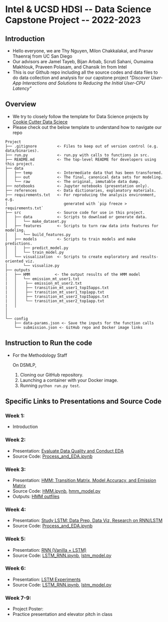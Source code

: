 # Intel & UCSD HDSI -- Data Science Capstone Project -- 2022-2023

## Introduction
- Hello everyone, we are Thy Nguyen, Milon Chakkalakal, and Pranav Thaenraj from UC San Diego
- Our advisors are Jamel Tayeb, Bijan Arbab, Scruti Sahani, Oumaima Makhlouk, Praveen Polasam, and Chansik Im from Intel
- This is our Github repo including all the source codes and data files to do data collection and analysis for our capstone project _"Discover User-App Interactions and Solutions to Reducing the Initial User-CPU Latency"_

## Overview
- We try to closely follow the template for Data Science projects by <a href="https://drivendata.github.io/cookiecutter-data-science/">Cookie Cutter Data Sciece </a>
- Please check out the below template to understand how to navigate our repo
```
Project
├── .gitignore         <- Files to keep out of version control (e.g. data/binaries).
├── run.py             <- run.py with calls to functions in src.
├── README.md          <- The top-level README for developers using this project.
├── data
│   ├── temp           <- Intermediate data that has been transformed.
│   ├── out            <- The final, canonical data sets for modeling.
│   └── raw            <- The original, immutable data dump.
├── notebooks          <- Jupyter notebooks (presentation only).
├── references         <- Data dictionaries, explanatory materials.
├── requirements.txt   <- For reproducing the analysis environment, e.g.
│                         generated with `pip freeze > requirements.txt`
├── src                <- Source code for use in this project.
│   ├── data           <- Scripts to download or generate data.
│   │   └── make_dataset.py
│   ├── features       <- Scripts to turn raw data into features for modeling.
│   │   └── build_features.py
│   ├── models         <- Scripts to train models and make predictions.
│   │   ├── predict_model.py
│   │   └── train_model.py
│   └── visualization  <- Scripts to create exploratory and results-oriented viz.
│       └── visualize.py
├── outputs 
|   ├── HMM           <- the output results of the HMM model
│   │   └── emission_mt_user1.txt
|   │    ├── emission_mt_user2.txt
|   │    ├── transition_mt_user1_top15apps.txt
|   │    ├── transition_mt_user1_top1app.txt
|   │    ├── transition_mt_user2_top15apps.txt
|   │    └── transition_mt_user2_top1app.txt
|   │
│
│
└── config
    ├── data-params.json <- Save the inputs for the function calls
    └── submission.json <- GitHub repo and Docker image links

```

## Instruction to Run the code
- For the Methodology Staff
    
    On DSMLP,
    1. Cloning our GitHub repository.
    2. Launching a container with your Docker image.
    3. Running ```python run.py test```.

## Specific Links to Presentations and Source Code

### Week 1: 
- Introduction
### Week 2:
- Presentation: <a href="https://github.com/miloncl/System-Usage-Analysis/blob/main/references/weekly_presentation/%5BDSC%20180B%5D%20-%20Quarter%202%20Week%202.pdf">Evaluate Data Quality and Conduct EDA</a>
- Source Code: <a href="https://github.com/miloncl/System-Usage-Analysis/blob/main/notebooks/Process%20and%20EDA.ipynb">Process_and_EDA.ipynb</a>

### Week 3:
- Presentation: <a href="https://github.com/miloncl/System-Usage-Analysis/blob/main/references/weekly_presentation/%5BDSC%20180B%5D%20-%20Quarter%202%20Week%203.pdf">HMM: Transition Matrix, Model Accuracy, and Emission Matrix</a>
- Source Code: <a href="https://github.com/miloncl/System-Usage-Analysis/blob/main/notebooks/HMM.ipynb">HMM.ipynb</a>,  <a href=https://github.com/miloncl/System-Usage-Analysis/blob/main/src/models/hmm_model.py>hmm_model.py</a>
- Outputs: <a href="https://github.com/miloncl/System-Usage-Analysis/tree/main/outputs/HMM">HMM outfiles</a>

### Week 4:
- Presentation: <a href="https://github.com/miloncl/System-Usage-Analysis/blob/main/references/weekly_presentation/%5BDSC%20180B%5D%20-%20Quarter%202%20Week%204.pdf">Study LSTM: Data Prep, Data Viz, Research on RNN/LSTM</a>
- Source Code: <a href="https://github.com/miloncl/System-Usage-Analysis/blob/main/notebooks/Process%20and%20EDA.ipynb"> Process_and_EDA.ipynb</a>

### Week 5:
- Presentation: <a href="https://github.com/miloncl/System-Usage-Analysis/blob/main/references/weekly_presentation/%5BDSC%20180B%5D%20-%20Quarter%202%20Week%205.pdf">RNN (Vanilla + LSTM)</a>
- Source Code: <a href="https://github.com/miloncl/System-Usage-Analysis/blob/main/notebooks/LSTM_RNN.ipynb">LSTM_RNN.ipynb</a>,  <a href=https://github.com/miloncl/System-Usage-Analysis/blob/main/src/models/lstm_model.py>lstm_model.py</a>

### Week 6:
- Presentation: <a href="https://github.com/miloncl/System-Usage-Analysis/blob/main/references/weekly_presentation/%5BDSC%20180B%5D%20%20-%20Quarter%202%20Week%206.pdf">LSTM Experiments</a>
- Source Code: <a href="https://github.com/miloncl/System-Usage-Analysis/blob/main/notebooks/LSTM_RNN.ipynb">LSTM_RNN.ipynb</a>, <a href=https://github.com/miloncl/System-Usage-Analysis/blob/main/src/models/lstm_model.py>lstm_model.py</a>

### Week 7-9:
- Project Poster: 
- Practice presentation and elevator pitch in class
